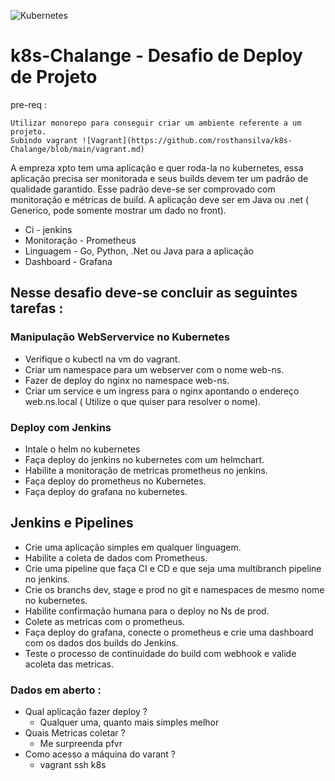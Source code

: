 ![Kubernetes](https://i0.wp.com/www.cienciaedados.com/wp-content/uploads/2018/04/Kubernetes-Pods-Nodes-Containers-e-Clusters.png?fit=850%2C440&ssl=1)


# k8s-Chalange - Desafio de Deploy de Projeto

pre-req :
```
Utilizar monorepo para conseguir criar um ambiente referente a um projeto.
Subindo vagrant ![Vagrant](https://github.com/rosthansilva/k8s-Chalange/blob/main/vagrant.md)
```

A empreza xpto tem uma aplicação e quer roda-la no kubernetes, essa aplicação precisa ser monitorada e 
seus builds devem ter um padrão de qualidade garantido. Esse padrão deve-se ser comprovado com monitoração e métricas de build. A aplicação deve ser em Java ou .net ( Generico, pode somente mostrar um dado no front).

- Ci - jenkins
- Monitoração - Prometheus
- Linguagem - Go, Python, .Net ou Java para a aplicação
- Dashboard - Grafana

## Nesse desafio deve-se concluir as seguintes tarefas :

### Manipulação WebServervice no Kubernetes
- Verifique o kubectl na vm do vagrant.
- Criar um namespace para um webserver com o nome web-ns.
- Fazer de deploy do nginx no namespace web-ns.
- Criar um service e um ingress para o nginx apontando o endereço web.ns.local ( Utilize o que quiser para resolver o nome).

### Deploy com Jenkins
- Intale o helm no kubernetes 
- Faça deploy do jenkins no kubernetes com um helmchart.
- Habilite a monitoração de metricas prometheus no jenkins.
- Faça deploy do prometheus no Kubernetes.
- Faça deploy do grafana no kubernetes.


## Jenkins e Pipelines 

- Crie uma aplicação simples em qualquer linguagem.
- Habilite a coleta de dados com Prometheus. 
- Crie uma pipeline que faça CI e CD e que seja uma multibranch pipeline no jenkins. 
- Crie os branchs dev, stage e prod no git e namespaces de mesmo nome no kubernetes.  
- Habilite confirmação humana para o deploy no Ns de prod.
- Colete as metricas com o prometheus.
- Faça deploy do grafana, conecte o prometheus e crie uma dashboard com os dados dos builds do Jenkins.
- Teste o processo de continuidade do build com webhook e valide acoleta das metricas.


### Dados em aberto :
- Qual aplicação fazer deploy ? 
  - Qualquer uma, quanto mais simples melhor
- Quais Metricas coletar ?
  - Me surpreenda pfvr
- Como acesso a máquina do varant ?
  - vagrant ssh k8s 

